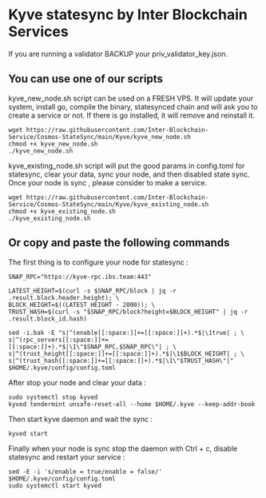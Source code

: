 # Kyve statesync by Inter Blockchain Services

If you are running a validator BACKUP your priv_validator_key.json.

## You can use one of our scripts

kyve_new_node.sh script can be used on a FRESH VPS. It will update your system, install go, compile the binary, statesynced chain and will ask you to create a service or not. If there is go installed, it will remove and reinstall it.

```
wget https://raw.githubusercontent.com/Inter-Blockchain-Service/Cosmos-StateSync/main/Kyve/kyve_new_node.sh
chmod +x kyve_new_node.sh
./kyve_new_node.sh
```

kyve_existing_node.sh script will put the good params in config.toml for statesync, clear your data, sync your node, and then disabled state sync. Once your node is sync , please consider to make a service.

```
wget https://raw.githubusercontent.com/Inter-Blockchain-Service/Cosmos-StateSync/main/Kyve/kyve_existing_node.sh
chmod +x kyve_existing_node.sh
./kyve_existing_node.sh
```

## Or copy and paste the following commands

The first thing is to configure your node for statesync :

```
SNAP_RPC="https://kyve-rpc.ibs.team:443"

LATEST_HEIGHT=$(curl -s $SNAP_RPC/block | jq -r .result.block.header.height); \
BLOCK_HEIGHT=$((LATEST_HEIGHT - 2000)); \
TRUST_HASH=$(curl -s "$SNAP_RPC/block?height=$BLOCK_HEIGHT" | jq -r .result.block_id.hash)

sed -i.bak -E "s|^(enable[[:space:]]+=[[:space:]]+).*$|\1true| ; \
s|^(rpc_servers[[:space:]]+=[[:space:]]+).*$|\1\"$SNAP_RPC,$SNAP_RPC\"| ; \
s|^(trust_height[[:space:]]+=[[:space:]]+).*$|\1$BLOCK_HEIGHT| ; \
s|^(trust_hash[[:space:]]+=[[:space:]]+).*$|\1\"$TRUST_HASH\"|" $HOME/.kyve/config/config.toml
```

After stop your node and clear your data :

```
sudo systemctl stop kyved
kyved tendermint unsafe-reset-all --home $HOME/.kyve --keep-addr-book
```

Then start kyve daemon and wait the sync :

```
kyved start
```

Finally when your node is sync stop the daemon with Ctrl + c, disable statesync and restart your service :

```
sed -E -i 's/enable = true/enable = false/' $HOME/.kyve/config/config.toml
sudo systemctl start kyved
```
